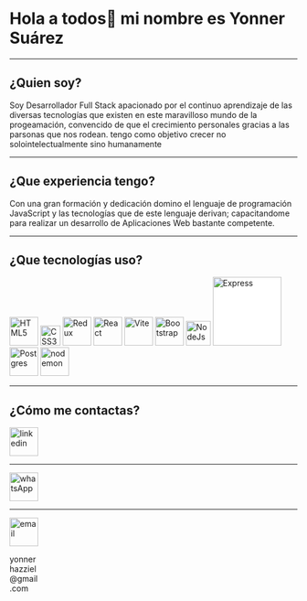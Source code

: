 # Hola a todos👋 mi nombre es Yonner Suárez

<hr>

## **¿Quien soy?**

Soy Desarrollador Full Stack apacionado por el continuo aprendizaje de las diversas tecnologías que existen en este maravilloso mundo de la progeamación, convencido de que el crecimiento personales gracias a las parsonas que nos rodean. tengo como objetivo crecer no solointelectualmente sino humanamente

<hr>

## **¿Que experiencia tengo?**

Con una gran formación y dedicación domino el lenguaje de programación JavaScript y las tecnologías que de este lenguaje derivan; capacitandome para realizar un desarrollo de Aplicaciones Web bastante competente.

<hr>

## **¿Que tecnologías uso?**

<picture style='background-color: transparent;'>
<img alt="HTML5" src="https://upload.wikimedia.org/wikipedia/commons/thumb/6/61/HTML5_logo_and_wordmark.svg/2048px-HTML5_logo_and_wordmark.svg.png" style='width:50px'>
<img alt="CSS3" src="https://upload.wikimedia.org/wikipedia/commons/thumb/d/d5/CSS3_logo_and_wordmark.svg/1200px-CSS3_logo_and_wordmark.svg.png" style='width:35px'>
<img alt="Redux" src="https://cdn.worldvectorlogo.com/logos/redux.svg" style='width:50px'>
<img alt="React" src="https://upload.wikimedia.org/wikipedia/commons/thumb/a/a7/React-icon.svg/2300px-React-icon.svg.png" style='width:50px'>
<img alt="Vite" src="https://upload.wikimedia.org/wikipedia/commons/thumb/f/f1/Vitejs-logo.svg/1039px-Vitejs-logo.svg.png" style='width:50px'>
<img alt="Bootstrap" src="https://upload.wikimedia.org/wikipedia/commons/thumb/b/b2/Bootstrap_logo.svg/2560px-Bootstrap_logo.svg.png" style='width:50px'>
<img alt="NodeJs" src="https://seeklogo.com/images/N/nodejs-logo-FBE122E377-seeklogo.com.png" style='width:43px'>
<img alt="Express" src="https://upload.wikimedia.org/wikipedia/commons/6/64/Expressjs.png" style='width:120px; background-color: white'>
<img alt="Postgres" src="https://upload.wikimedia.org/wikipedia/commons/thumb/2/29/Postgresql_elephant.svg/1985px-Postgresql_elephant.svg.png" style='width:50px'>
<img alt="nodemon" src="https://seeklogo.com/images/N/nodemon-logo-9F66F45AB1-seeklogo.com.png?v=637945119890000000" style='width:50px'>
</picture>

<hr>

## **¿Cómo me contactas?**

<div style='width:50px'>
<a href='https://www.linkedin.com/in/yonner-suarez-247a29254/' style='width:50px'>
<img alt="linkedin" src="https://upload.wikimedia.org/wikipedia/commons/thumb/8/81/LinkedIn_icon.svg/2048px-LinkedIn_icon.svg.png" style='width:50px'>
</a>
</div>

<hr>

<div style='width:50px'>
<a href='https://api.whatsapp.com/send?phone=573186750868&text=Hi_Yonner' style='width:50px'>
<img alt="whatsApp" src="https://upload.wikimedia.org/wikipedia/commons/thumb/1/19/WhatsApp_logo-color-vertical.svg/2048px-WhatsApp_logo-color-vertical.svg.png" style='width:50px'>
</a>
</div>

<hr>

<div style='width:50px'>
<img alt="email" src="https://upload.wikimedia.org/wikipedia/commons/thumb/4/4e/Mail_%28iOS%29.svg/2048px-Mail_%28iOS%29.svg.png" style='width:50px'>
<p style='display:block'>yonnerhazziel@gmail.com</p>
</div>
